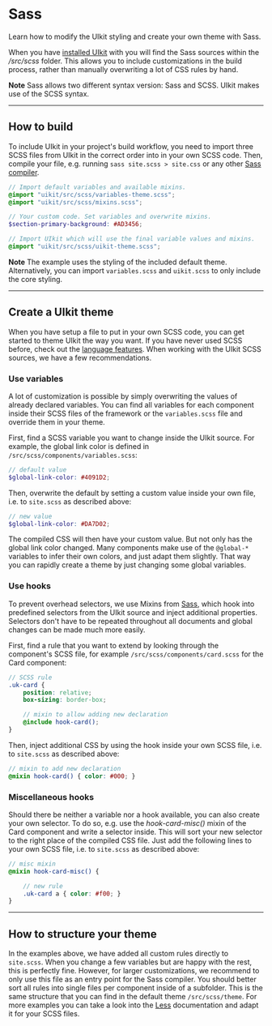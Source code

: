 # Sass

<p class="uk-text-lead">Learn how to modify the UIkit styling and create your own theme with Sass.</p>

When you have [installed UIkit](installation.md) with you will find the Sass sources within the _/src/scss_ folder. This allows you to include customizations in the build process, rather than manually overwriting a lot of CSS rules by hand.

**Note** Sass allows two different syntax version: Sass and SCSS. UIkit makes use of the SCSS syntax.

***

## How to build

To include UIkit in your project's build workflow, you need to import three SCSS files from UIkit in the correct order into in your own SCSS code. Then, compile your file, e.g. running `sass site.scss > site.css` or any other [Sass compiler](http://sass-lang.com/documentation/file.SASS_REFERENCE.html#using_sass).

```scss
// Import default variables and available mixins.
@import "uikit/src/scss/variables-theme.scss";
@import "uikit/src/scss/mixins.scss";

// Your custom code. Set variables and overwrite mixins.
$section-primary-background: #AD3456;

// Import UIkit which will use the final variable values and mixins.
@import "uikit/src/scss/uikit-theme.scss";
```

**Note** The example uses the styling of the included default theme. Alternatively, you can import `variables.scss` and `uikit.scss` to only include the core styling.

<!-- TODO: this will be changed for the release
When using the default theme, you have to take a look into the mixins which will be overwritten within the default theme again. Sass doesn't allow overloading mixins. Changes done to a mixin which is overwritten in the default theme, will have no impact on the computed CSS file.  
-->

***

## Create a UIkit theme

When you have setup a file to put in your own SCSS code, you can get started to theme UIkit the way you want. If you have never used SCSS before, check out the [language features](http://sass-lang.com/documentation/file.SASS_REFERENCE.html#features). When working with the UIkit SCSS sources, we have a few recommendations.

### Use variables

A lot of customization is possible by simply overwriting the values of already declared variables. You can find all variables for each component inside their SCSS files of the framework or the `variables.scss` file and override them in your theme.

First, find a SCSS variable you want to change inside the UIkit source. For example, the global link color is defined in `/src/scss/components/variables.scss`:

```scss
// default value
$global-link-color: #4091D2;
```

Then, overwrite the default by setting a custom value inside your own file, i.e. to `site.scss` as described above:

```scss
// new value
$global-link-color: #DA7D02;
```

The compiled CSS will then have your custom value. But not only has the global link color changed. Many components make use of the `@global-*` variables to infer their own colors, and just adapt them slightly. That way you can rapidly create a theme by just changing some global variables.

### Use hooks

To prevent overhead selectors, we use Mixins from [Sass](http://sass-lang.com/documentation/file.SASS_REFERENCE.html#mixins), which hook into predefined selectors from the UIkit source and inject additional properties. Selectors don't have to be repeated throughout all documents and global changes can be made much more easily.

First, find a rule that you want to extend by looking through the component's SCSS file, for example `/src/scss/components/card.scss` for the Card component:

```scss
// SCSS rule
.uk-card {
    position: relative;
    box-sizing: border-box;

    // mixin to allow adding new declaration
    @include hook-card();
}
```

Then, inject additional CSS by using the hook inside your own SCSS file, i.e. to `site.scss` as described above:

```scss
// mixin to add new declaration
@mixin hook-card() { color: #000; }
```

### Miscellaneous hooks

Should there be neither a variable nor a hook available, you can also create your own selector. To do so, e.g. use the _hook-card-misc()_ mixin of the Card component and write a selector inside. This will sort your new selector to the right place of the compiled CSS file. Just add the following lines to your own SCSS file, i.e. to `site.scss` as described above:

```scss
// misc mixin
@mixin hook-card-misc() {

    // new rule
    .uk-card a { color: #f00; }
}
```

***

## How to structure your theme

In the examples above, we have added all custom rules directly to `site.scss`. When you change a few variables but are happy with the rest, this is perfectly fine. However, for larger customizations, we recommend to only use this file as an entry point for the Sass compiler. You should better sort all rules into single files per component inside of a subfolder. This is the same structure that you can find in the default theme `/src/scss/theme`. For more examples you can take a look into the [Less](less.md#how-to-structure-your-theme) documentation and adapt it for your SCSS files.
